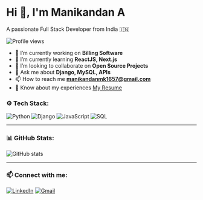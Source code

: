 # Hi 👋, I'm Manikandan A

A passionate Full Stack Developer from India 🇮🇳

![Profile views](https://komarev.com/ghpvc/?username=manimk16&label=Profile%20views&color=0e75b6&style=flat)

- 🔭 I’m currently working on **Billing Software**
- 🌱 I’m currently learning **ReactJS, Next.js**
- 👯 I’m looking to collaborate on **Open Source Projects**
- 💬 Ask me about **Django, MySQL, APIs**
- 📫 How to reach me **manikandanmk1657@gmail.com**
- 📄 Know about my experiences [My Resume](https://rxresu.me/manikandanmk1657/manikandan-a-resume)

### ⚙️ Tech Stack:
![Python](https://img.shields.io/badge/-Python-333333?style=flat&logo=python)
![Django](https://img.shields.io/badge/-Django-092E20?style=flat&logo=django)
![JavaScript](https://img.shields.io/badge/-JavaScript-F7DF1E?style=flat&logo=javascript&logoColor=black)
![SQL](https://img.shields.io/badge/-SQL-4479A1?style=flat&logo=postgresql&logoColor=white)

---

### 📊 GitHub Stats:
![GitHub stats](https://github-readme-stats.vercel.app/api?username=manimk16&show_icons=true&theme=radical)

---

### 📫 Connect with me:
[![LinkedIn](https://img.shields.io/badge/-LinkedIn-blue?style=flat-square&logo=Linkedin&logoColor=white&link=https://www.linkedin.com/in/yourprofile)](https://www.linkedin.com/in/yourprofile)
[![Gmail](https://img.shields.io/badge/-Gmail-D14836?style=flat-square&logo=Gmail&logoColor=white&link=mailto:yourmail@gmail.com)](mailto:yourmail@gmail.com)

